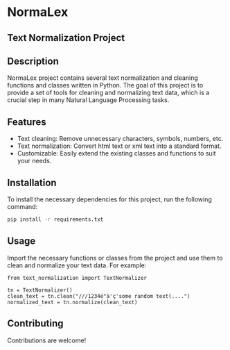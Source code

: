 # NormaLex

## Text Normalization Project

## Description

NormaLex project contains several text normalization and cleaning functions and classes written in Python. 
The goal of this project is to provide a set of tools for cleaning and normalizing text data, which is a crucial step in many Natural Language Processing tasks.

## Features

- Text cleaning: Remove unnecessary characters, symbols, numbers, etc.
- Text normalization: Convert html text or xml text into a standard format.
- Customizable: Easily extend the existing classes and functions to suit your needs.

## Installation

To install the necessary dependencies for this project, run the following command:

```bash
pip install -r requirements.txt
```
## Usage

Import the necessary functions or classes from the project and use them to clean and normalize your text data. 
For example:

```
from text_normalization import TextNormalizer

tn = TextNormalizer()
clean_text = tn.clean("///1234é"à'ç'some random text(....")
normalized_text = tn.normalize(clean_text)

```

## Contributing

Contributions are welcome! 
